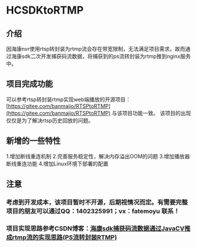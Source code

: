 # HCSDKtoRTMP

## 介绍
因海康nvr使用rtsp转封装为rtmp流会存在带宽限制，无法满足项目需求。故而通过海康sdk二次开发捕获码流数据，将捕获到的ps流转封装为rtmp推到nginx服务中。

## 项目完成功能
可以参考rtsp转封装rtmp实现web端播放的开源项目：[https://gitee.com/banmajio/RTSPtoRTMP](https://gitee.com/banmajio/RTSPtoRTMP)
与该项目功能一致。
该项目的出现仅仅是为了解决rtsp历史回放的问题。

## 新增的一些特性
1.增加断线重连机制
2.完善服务稳定性，解决内存溢出OOM的问题
3.增加播放器断线重连功能
4.增加Linux环境下部署的配置

## 注意
### 考虑到开发成本，该项目暂时不开源，后期视情况而定。有需要完整项目的朋友可以通过QQ：1402325991；vx：fatemoyu 联系！
### 项目实现思路参考CSDN博客：[海康sdk捕获码流数据通过JavaCV推成rtmp流的实现思路(PS流转封装RTMP)](https://blog.csdn.net/weixin_40777510/article/details/105840823)


